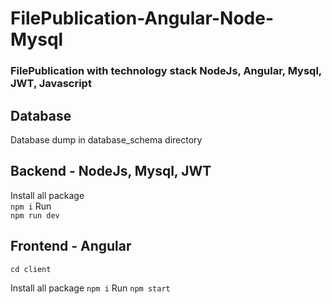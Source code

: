 # FilePublication-Angular-Node-Mysql

### FilePublication with technology stack NodeJs, Angular, Mysql, JWT, Javascript

## Database
Database dump in database_schema directory

## Backend - NodeJs, Mysql, JWT
Install all package   
`npm i`
Run   
`npm run dev`

## Frontend - Angular

`cd client`

Install all package
`npm i`
Run `npm start`
